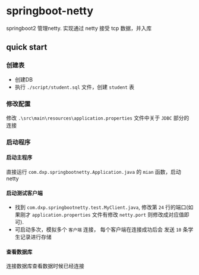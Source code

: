 # springboot-netty
springboot2 管理netty. 实现通过 netty 接受 tcp 数据，并入库

## quick start

### 创建表

* 创建DB
* 执行 `./script/student.sql` 文件，创建 `student` 表

### 修改配置

修改 `.\src\main\resources\application.properties` 文件中关于 `JDBC` 部分的连接

### 启动程序

#### 启动主程序

直接运行 `com.dxp.springbootnetty.Application.java` 的 `mian` 函数，启动netty

#### 启动测试客户端

* 找到 `com.dxp.springbootnetty.test.MyClient.java`, 修改第 `24` 行的端口(如果刚才 `application.properties` 文件有修改 `netty.port` 则修改成对应值即可).
* 可启动多次，模拟多个 `客户端` 连接， 每个客户端在连接成功后会 发送 `10` 条学生记录进行存储

#### 查看数据库

连接数据库查看数据时候已经连接